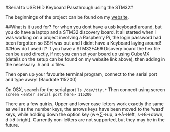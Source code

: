 #Serial to USB HID Keyboard Passthrough using the STM32#

The beginnings of the project can be found on my [website](https://www.bond-ee.com/serial-to-hid-keyboard-passthrough).   

##What is it used for?
For when you dont have a usb keyboard around, but you do have a laptop and a STM32 discovery board. It all started when I was working on a project involving a Raspberry Pi, the login password had been forgotten so SSH was out and I didnt have a Keyboard laying around!  
##How do I used it?
If you have a STM32F469 Disovery board the hex file can be used directly, if not you can set your board up using CubeMX (details on the setup can be found on my website link above), then adding in the necessary .h and .c files. 
 
Then open up your favourite terminal program, connect to the serial port and type away! (Baudrate 115200)

On OSX, search for the serial port
`` ls /dev/tty.* ``
Then connect using screen
`` screen <enter serial port here> 115200 ``
	
There are a few quirks, Upper and lower case letters work exactly the same as well as the number keys, the arrows keys have been moved to the 'wasd' keys, while holding down the option key (w->∑->up, a->å->left, s->ß->down, d->∂->right). Currently non-letters are not supported, but they may be in the future.



